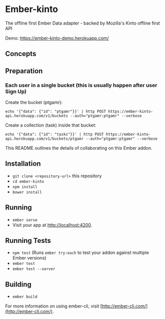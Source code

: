 # Ember-kinto

The offline first Ember Data adapter - backed by Mozilla's Kinto offline first API

Demo: https://ember-kinto-demo.herokuapp.com/

## Concepts

## Preparation

### Each user in a single bucket (this is usually happen after user Sign Up)

Create the bucket (ptgamr):
```
echo '{"data": {"id": "ptgamr"}}' | http POST https://ember-kinto-api.herokuapp.com/v1/buckets --auth="ptgamr:ptgamr" --verbose
```

Create a collection (task) inside that bucket:
```
echo '{"data": {"id": "tasks"}}' | http POST https://ember-kinto-api.herokuapp.com/v1/buckets/ptgamr --auth="ptgamr:ptgamr" --verbose
```


This README outlines the details of collaborating on this Ember addon.

## Installation

* `git clone <repository-url>` this repository
* `cd ember-kinto`
* `npm install`
* `bower install`

## Running

* `ember serve`
* Visit your app at [http://localhost:4200](http://localhost:4200).

## Running Tests

* `npm test` (Runs `ember try:each` to test your addon against multiple Ember versions)
* `ember test`
* `ember test --server`

## Building

* `ember build`

For more information on using ember-cli, visit [http://ember-cli.com/](http://ember-cli.com/).
